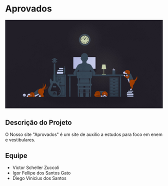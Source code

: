 ﻿<!DOCTYPE html>
<html lang="en">
<head>
    <meta charset="UTF-8">
    <meta name="viewport" content="width=device-width, initial-scale=1.0">
</head>
<body>
  <h1>Aprovados</h1>

  <img src="Planodefundo.jpg" alt="SiteAprovados">

  <h2>Descrição do Projeto</h2>
  <p>O Nosso site "Aprovados" é um site de auxilio a estudos para foco em enem e vestibulares.</p>

  <h2>Equipe</h2>
  <ul>
      <li>Victor Scheller Zuccoli</li>
      <li>Igor Fellipe dos Santos Gato</li>
      <li>Diego Vinicius dos Santos</li>
    </ul>

</body>
</html>
